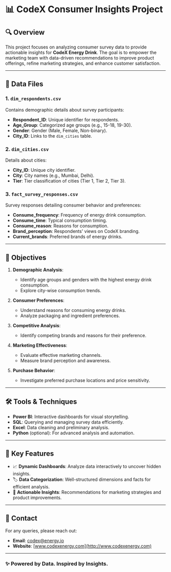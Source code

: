 # 📊 CodeX Consumer Insights Project  

## 🔍 Overview  
This project focuses on analyzing consumer survey data to provide actionable insights for **CodeX Energy Drink**. The goal is to empower the marketing team with data-driven recommendations to improve product offerings, refine marketing strategies, and enhance customer satisfaction.

---

## 📂 Data Files  

### 1. **`dim_respondents.csv`**  
Contains demographic details about survey participants:  
- **Respondent_ID**: Unique identifier for respondents.  
- **Age_Group**: Categorized age groups (e.g., 15-18, 19-30).  
- **Gender**: Gender (Male, Female, Non-binary).  
- **City_ID**: Links to the `dim_cities` table.  

### 2. **`dim_cities.csv`**  
Details about cities:  
- **City_ID**: Unique city identifier.  
- **City**: City names (e.g., Mumbai, Delhi).  
- **Tier**: Tier classification of cities (Tier 1, Tier 2, Tier 3).  

### 3. **`fact_survey_responses.csv`**  
Survey responses detailing consumer behavior and preferences:  
- **Consume_frequency**: Frequency of energy drink consumption.  
- **Consume_time**: Typical consumption timing.  
- **Consume_reason**: Reasons for consumption.  
- **Brand_perception**: Respondents' views on CodeX branding.  
- **Current_brands**: Preferred brands of energy drinks.  

---

## 🎯 Objectives  

1. **Demographic Analysis**:  
   - Identify age groups and genders with the highest energy drink consumption.  
   - Explore city-wise consumption trends.  

2. **Consumer Preferences**:  
   - Understand reasons for consuming energy drinks.  
   - Analyze packaging and ingredient preferences.  

3. **Competitive Analysis**:  
   - Identify competing brands and reasons for their preference.  

4. **Marketing Effectiveness**:  
   - Evaluate effective marketing channels.  
   - Measure brand perception and awareness.  

5. **Purchase Behavior**:  
   - Investigate preferred purchase locations and price sensitivity.  

---

## 🛠️ Tools & Techniques  

- **Power BI**: Interactive dashboards for visual storytelling.  
- **SQL**: Querying and managing survey data efficiently.  
- **Excel**: Data cleaning and preliminary analysis.  
- **Python** (optional): For advanced analysis and automation.  

---

## 📌 Key Features  

- 📈 **Dynamic Dashboards**: Analyze data interactively to uncover hidden insights.  
- 🏷️ **Data Categorization**: Well-structured dimensions and facts for efficient analysis.  
- 🤔 **Actionable Insights**: Recommendations for marketing strategies and product improvements.  

---

## 📧 Contact  

For any queries, please reach out:  
- **Email**: [codex@energy.io](mailto:codex@energy.io)  
- **Website**: [www.codexenergy.com](http://www.codexenergy.com)  

---

### ✨ Powered by Data. Inspired by Insights.  
